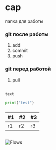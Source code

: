 # cap
папка для работы 

### git  после работы 
1. add 
2. commit
3. push

### git перед работой 
1. pull


## 
`text`
```python
print("test")
```

###
 |#1|#2|#3|
 |---|---|---|
 |r1|r2|r3|


##
![Flows](https://www.imgonline.com.ua/examples/bee-on-daisy.jpg)
